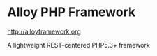 Alloy PHP Framework
===================
http://alloyframework.org

A lightweight REST-centered PHP5.3+ framework
